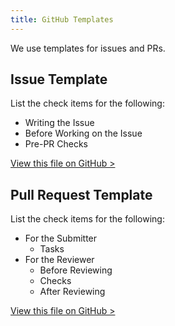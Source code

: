 ```yaml
---
title: GitHub Templates
---
```


We use templates for issues and PRs.

## Issue Template

List the check items for the following:

- Writing the Issue
- Before Working on the Issue
- Pre-PR Checks

[View this file on GitHub >](https://github.com/sinProject-Inc/talk/blob/main/.github/ISSUE_TEMPLATE/custom.md)

## Pull Request Template

List the check items for the following:

- For the Submitter
  - Tasks
- For the Reviewer
  - Before Reviewing
  - Checks
  - After Reviewing

[View this file on GitHub >](https://github.com/sinProject-Inc/talk/blob/main/.github/pull_request_template.md)
